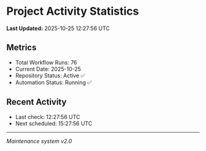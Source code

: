 # Project Activity Statistics

**Last Updated:** 2025-10-25 12:27:56 UTC

## Metrics
- Total Workflow Runs: 76
- Current Date: 2025-10-25
- Repository Status: Active ✅
- Automation Status: Running ✅

## Recent Activity
- Last check: 12:27:56 UTC
- Next scheduled: 15:27:56 UTC

---
*Maintenance system v2.0*

